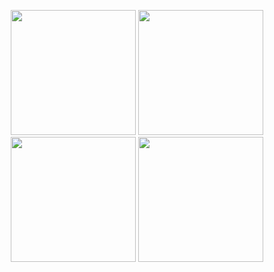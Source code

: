
<p align="center">
  <img src="https://github.com/user-attachments/assets/85d661fc-aa8b-45a4-8c7f-183413ec1d85" width="200" />
  <img src="https://github.com/user-attachments/assets/98e59ed2-8889-4fa1-945c-a2d4d158bced" width="200" />
  <img src="https://github.com/user-attachments/assets/e7b5db0b-3db1-48a2-9907-a3462192c98e" width="200" />
  <img src="https://github.com/user-attachments/assets/67e284e7-03ad-4f4b-9b8f-a63df236deee" width="200" />
</p>
